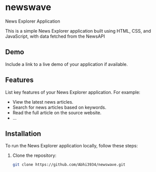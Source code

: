 # newswave
News Explorer Application


This is a simple News Explorer application built using HTML, CSS, and JavaScript, with data fetched from the NewsAPI

## Demo

Include a link to a live demo of your application if available.

## Features

List key features of your News Explorer application. For example:
- View the latest news articles.
- Search for news articles based on keywords.
- Read the full article on the source website.
- ...

## Installation

To run the News Explorer application locally, follow these steps:

1. Clone the repository:
   ```bash
   git clone https://github.com/Abhi3934/newswave.git
